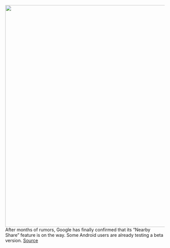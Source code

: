 <img src='https://cdn.vox-cdn.com/thumbor/ZeFigEetEV7Lbil19_32VQAudWs=/0x0:2040x1360/1200x800/filters:focal(857x517:1183x843)/cdn.vox-cdn.com/uploads/chorus_image/image/67001202/dbohn_200608_4059_0008.0.jpg' width='700px' /><br/>
After months of rumors, Google has finally confirmed that its “Nearby Share” feature is on the way. Some Android users are already testing a beta version.
<a href='https://www.theverge.com/2020/6/30/21308500/google-airdrop-competitor-share-android-phones-beta-file-samsung-apple'> Source <a/>